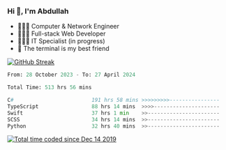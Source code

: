 <h3>Hi 👋, I'm Abdullah</h3>

- 👷🏼‍♂️ Computer & Network Engineer
- 👨🏻‍💻 Full-stack Web Developer
- 👨🏻‍💻 IT Specialist (in progress)
- 🖤 The terminal is my best friend

[![GitHub Streak](https://streak-stats.demolab.com?user=al3bad&theme=transparent&date_format=j%20M%5B%20Y%5D)](https://git.io/streak-stats)

<!--START_SECTION:waka-->

```python
From: 28 October 2023 - To: 27 April 2024

Total Time: 513 hrs 56 mins

C#                         191 hrs 58 mins >>>>>>>>>----------------   36.95 %
TypeScript                 88 hrs 14 mins  >>>>---------------------   16.98 %
Swift                      37 hrs 1 min    >>-----------------------   07.13 %
SCSS                       34 hrs 14 mins  >>-----------------------   06.59 %
Python                     32 hrs 40 mins  >>-----------------------   06.29 %
```

<!--END_SECTION:waka-->

<p>
  <a href="https://wakatime.com/@ce2a2aac-0d6b-4d65-b864-8a4bcaf12967"><img src="https://wakatime.com/badge/user/ce2a2aac-0d6b-4d65-b864-8a4bcaf12967.svg" alt="Total time coded since Dec 14 2019" /></a>
</p>

